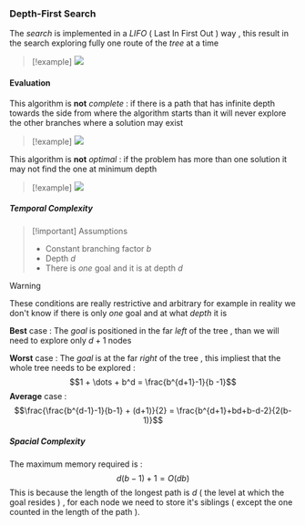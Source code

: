 ### Depth-First Search

The *search* is implemented in a *LIFO* ( Last In First Out ) way , this result in the search exploring fully one route of the *tree* at a time

>[!example] 
>![](https://static-assets.codecademy.com/Courses/CS102-Data-Structures-And-Algorithms/Breadth-First-Search-And-Depth-First-Search/Depth-First-Tree-Traversal.gif)

#### Evaluation

This algorithm is **not** *complete* : if there is a path that has infinite depth towards the side from where the algorithm starts than it will never explore the other branches where a solution may exist

>[!example] 
>![](https://www.baeldung.com/wp-content/uploads/sites/4/2021/09/dfs-2-1024x570.jpg)


This algorithm is **not** *optimal* : if the problem has more than one solution it may not find the one at minimum depth

>[!example] 
>![](https://www.baeldung.com/wp-content/uploads/sites/4/2021/09/dfs-1-1024x507.jpg)

##### Temporal Complexity

>[!important] Assumptions
>+ Constant branching factor $b$
>+ Depth $d$
>+ There is *one* goal and it is at depth $d$

>[!warning] 
>These conditions are really restrictive and arbitrary for example in reality we don't know if there is only *one* goal and at what *depth* it is

**Best** case : 
	The *goal* is positioned in the far *left* of the tree , than we will need to explore only $d+1$ nodes

**Worst** case : 
	The *goal* is at the far *right* of the tree , this impliest that the whole tree needs to be explored :
$$1 + \dots + b^d = \frac{b^{d+1}-1}{b -1}$$
**Average** case : 
$$\frac{\frac{b^{d-1}-1}{b-1} + (d+1)}{2} = \frac{b^{d+1}+bd+b-d-2}{2(b-1)}$$

##### Spacial Complexity

The maximum memory required is : 
$$d(b-1)+1 = O(db)$$
This is because the length of the longest path is $d$ ( the level at which the goal resides ) , for each node we need to store it's siblings ( except the one counted in the length of the path ).